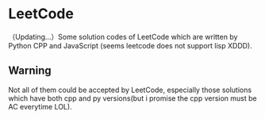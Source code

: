# LeetCode
（Updating...）Some solution codes of LeetCode which are written by Python CPP and JavaScript (seems leetcode does not support lisp XDDD).
## Warning
Not all of them could be accepted by LeetCode, especially those solutions which have both cpp and py versions(but i promise the cpp version must be AC everytime LOL).
